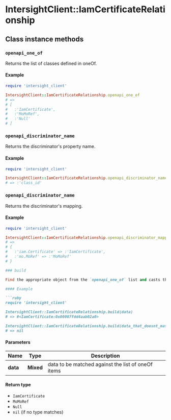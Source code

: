 # IntersightClient::IamCertificateRelationship

## Class instance methods

### `openapi_one_of`

Returns the list of classes defined in oneOf.

#### Example

```ruby
require 'intersight_client'

IntersightClient::IamCertificateRelationship.openapi_one_of
# =>
# [
#   :'IamCertificate',
#   :'MoMoRef',
#   :'Null'
# ]
```

### `openapi_discriminator_name`

Returns the discriminator's property name.

#### Example

```ruby
require 'intersight_client'

IntersightClient::IamCertificateRelationship.openapi_discriminator_name
# => :'class_id'
```

### `openapi_discriminator_name`

Returns the discriminator's mapping.

#### Example

```ruby
require 'intersight_client'

IntersightClient::IamCertificateRelationship.openapi_discriminator_mapping
# =>
# {
#   :'iam.Certificate' => :'IamCertificate',
#   :'mo.MoRef' => :'MoMoRef'
# }

### build

Find the appropriate object from the `openapi_one_of` list and casts the data into it.

#### Example

```ruby
require 'intersight_client'

IntersightClient::IamCertificateRelationship.build(data)
# => #<IamCertificate:0x00007fdd4aab02a0>

IntersightClient::IamCertificateRelationship.build(data_that_doesnt_match)
# => nil
```

#### Parameters

| Name | Type | Description |
| ---- | ---- | ----------- |
| **data** | **Mixed** | data to be matched against the list of oneOf items |

#### Return type

- `IamCertificate`
- `MoMoRef`
- `Null`
- `nil` (if no type matches)

